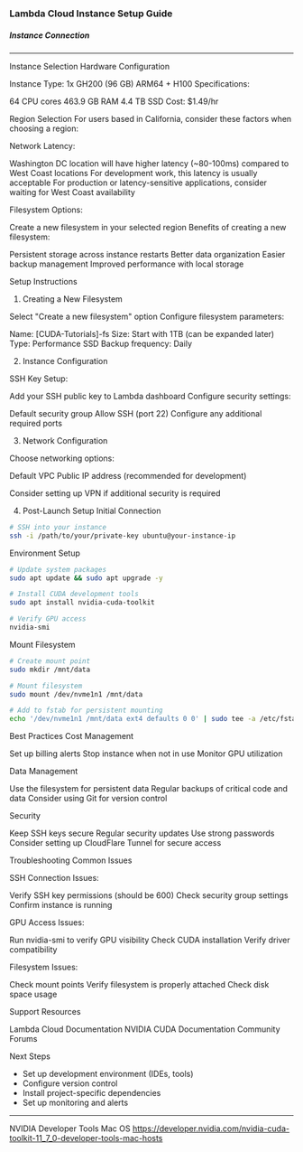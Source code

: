 ### Lambda Cloud Instance Setup Guide





##### Instance Connection 






















***

Instance Selection
Hardware Configuration

Instance Type: 1x GH200 (96 GB) ARM64 + H100
Specifications:

64 CPU cores
463.9 GB RAM
4.4 TB SSD
Cost: $1.49/hr


Region Selection
For users based in California, consider these factors when choosing a region:

Network Latency:

Washington DC location will have higher latency (~80-100ms) compared to West Coast locations
For development work, this latency is usually acceptable
For production or latency-sensitive applications, consider waiting for West Coast availability


Filesystem Options:

Create a new filesystem in your selected region
Benefits of creating a new filesystem:

Persistent storage across instance restarts
Better data organization
Easier backup management
Improved performance with local storage



Setup Instructions
1. Creating a New Filesystem

Select "Create a new filesystem" option
Configure filesystem parameters:

Name: [CUDA-Tutorials]-fs
Size: Start with 1TB (can be expanded later)
Type: Performance SSD
Backup frequency: Daily

2. Instance Configuration

SSH Key Setup:

Add your SSH public key to Lambda dashboard
Configure security settings:

Default security group
Allow SSH (port 22)
Configure any additional required ports

3. Network Configuration

Choose networking options:

Default VPC
Public IP address (recommended for development)


Consider setting up VPN if additional security is required

4. Post-Launch Setup
Initial Connection

```bash
# SSH into your instance
ssh -i /path/to/your/private-key ubuntu@your-instance-ip
```

Environment Setup 
```bash
# Update system packages
sudo apt update && sudo apt upgrade -y

# Install CUDA development tools
sudo apt install nvidia-cuda-toolkit

# Verify GPU access
nvidia-smi
```

Mount Filesystem


```bash
# Create mount point
sudo mkdir /mnt/data

# Mount filesystem
sudo mount /dev/nvme1n1 /mnt/data

# Add to fstab for persistent mounting
echo '/dev/nvme1n1 /mnt/data ext4 defaults 0 0' | sudo tee -a /etc/fstab

```


Best Practices
Cost Management

Set up billing alerts
Stop instance when not in use
Monitor GPU utilization

Data Management

Use the filesystem for persistent data
Regular backups of critical code and data
Consider using Git for version control

Security

Keep SSH keys secure
Regular security updates
Use strong passwords
Consider setting up CloudFlare Tunnel for secure access

Troubleshooting
Common Issues

SSH Connection Issues:

Verify SSH key permissions (should be 600)
Check security group settings
Confirm instance is running


GPU Access Issues:

Run nvidia-smi to verify GPU visibility
Check CUDA installation
Verify driver compatibility


Filesystem Issues:

Check mount points
Verify filesystem is properly attached
Check disk space usage



Support Resources

Lambda Cloud Documentation
NVIDIA CUDA Documentation
Community Forums

Next Steps

- Set up development environment (IDEs, tools)
- Configure version control
- Install project-specific dependencies
- Set up monitoring and alerts


***

NVIDIA Developer Tools Mac OS 
https://developer.nvidia.com/nvidia-cuda-toolkit-11_7_0-developer-tools-mac-hosts
